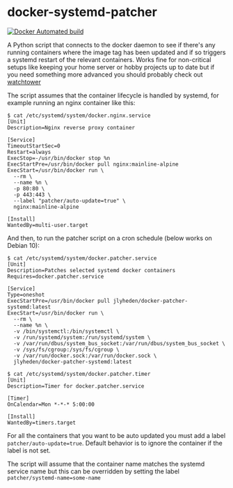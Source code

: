 # docker-systemd-patcher

[![Docker Automated build](https://img.shields.io/docker/automated/jlyheden/docker-patcher-systemd.svg)](https://hub.docker.com/r/jlyheden/docker-patcher-systemd/builds/)

A Python script that connects to the docker daemon to see if there's any running containers where the image tag has been updated and if so triggers a systemd restart of the relevant containers. Works fine for non-critical setups like keeping your home server or hobby projects up to date but if you need something more advanced you should probably check out [watchtower](https://github.com/containrrr/watchtower)

The script assumes that the container lifecycle is handled by systemd, for example running an nginx container like this:

```
$ cat /etc/systemd/system/docker.nginx.service
[Unit]
Description=Nginx reverse proxy container

[Service]
TimeoutStartSec=0
Restart=always
ExecStop=-/usr/bin/docker stop %n
ExecStartPre=/usr/bin/docker pull nginx:mainline-alpine
ExecStart=/usr/bin/docker run \
  --rm \
  --name %n \
  -p 80:80 \
  -p 443:443 \
  --label "patcher/auto-update=true" \
  nginx:mainline-alpine

[Install]
WantedBy=multi-user.target
```

And then, to run the patcher script on a cron schedule (below works on Debian 10):

```
$ cat /etc/systemd/system/docker.patcher.service
[Unit]
Description=Patches selected systemd docker containers
Requires=docker.patcher.service

[Service]
Type=oneshot
ExecStartPre=/usr/bin/docker pull jlyheden/docker-patcher-systemd:latest
ExecStart=/usr/bin/docker run \
  --rm \
  --name %n \
  -v /bin/systemctl:/bin/systemctl \
  -v /run/systemd/system:/run/systemd/system \
  -v /var/run/dbus/system_bus_socket:/var/run/dbus/system_bus_socket \
  -v /sys/fs/cgroup:/sys/fs/cgroup \
  -v /var/run/docker.sock:/var/run/docker.sock \
  jlyheden/docker-patcher-systemd:latest

$ cat /etc/systemd/system/docker.patcher.timer
[Unit]
Description=Timer for docker.patcher.service

[Timer]
OnCalendar=Mon *-*-* 5:00:00

[Install]
WantedBy=timers.target
```

For all the containers that you want to be auto updated you must add a label `patcher/auto-update=true`. Default behavior is to ignore the container if the label is not set.

The script will assume that the container name matches the systemd service name but this can be overridden by setting the label `patcher/systemd-name=some-name`
